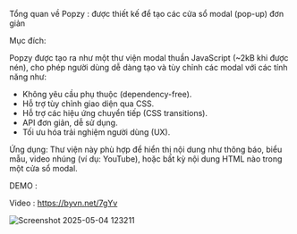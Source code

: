 Tổng quan về Popzy : được thiết kế để tạo các cửa sổ modal (pop-up) đơn giản
   
Mục đích:

Popzy được tạo ra như một thư viện modal thuần JavaScript (~2kB khi được nén), cho phép người dùng dễ dàng tạo và tùy chỉnh các modal với các tính năng như:
- Không yêu cầu phụ thuộc (dependency-free).
- Hỗ trợ tùy chỉnh giao diện qua CSS.
- Hỗ trợ các hiệu ứng chuyển tiếp (CSS transitions).
- API đơn giản, dễ sử dụng.
- Tối ưu hóa trải nghiệm người dùng (UX).

Ứng dụng: Thư viện này phù hợp để hiển thị nội dung như thông báo, biểu mẫu, video nhúng (ví dụ: YouTube), hoặc bất kỳ nội dung HTML nào trong một cửa sổ modal.

DEMO : 

Video : https://byvn.net/7gYv



![Screenshot 2025-05-04 123211](https://github.com/user-attachments/assets/4abde534-8939-4d11-802e-b13afeb42965)
